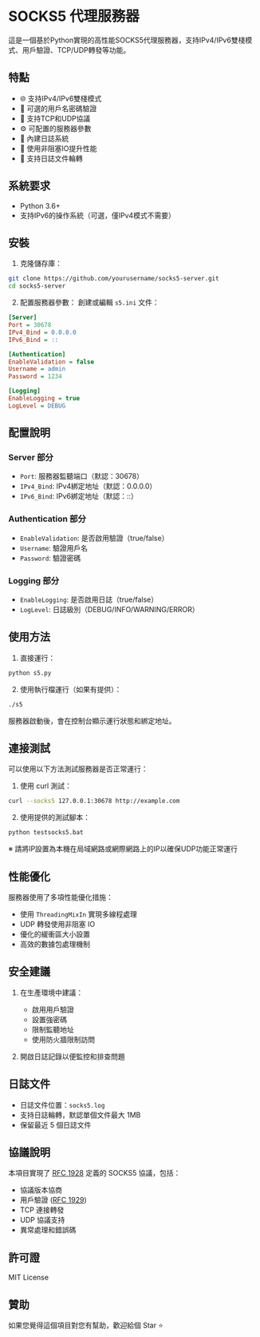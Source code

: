 # SOCKS5 代理服務器

這是一個基於Python實現的高性能SOCKS5代理服務器，支持IPv4/IPv6雙棧模式、用戶驗證、TCP/UDP轉發等功能。

## 特點

- 🌐 支持IPv4/IPv6雙棧模式
- 🔐 可選的用戶名密碼驗證
- 🚀 支持TCP和UDP協議
- ⚙️ 可配置的服務器參數
- 📝 內建日誌系統
- 🔄 使用非阻塞IO提升性能
- 💾 支持日誌文件輪轉

## 系統要求

- Python 3.6+
- 支持IPv6的操作系統（可選，僅IPv4模式不需要）

## 安裝

1. 克隆儲存庫：
```bash
git clone https://github.com/yourusername/socks5-server.git
cd socks5-server
```

2. 配置服務器參數：
創建或編輯 `s5.ini` 文件：
```ini
[Server]
Port = 30678
IPv4_Bind = 0.0.0.0
IPv6_Bind = ::

[Authentication]
EnableValidation = false
Username = admin
Password = 1234

[Logging]
EnableLogging = true
LogLevel = DEBUG
```

## 配置說明

### Server 部分
- `Port`: 服務器監聽端口（默認：30678）
- `IPv4_Bind`: IPv4綁定地址（默認：0.0.0.0）
- `IPv6_Bind`: IPv6綁定地址（默認：::）

### Authentication 部分
- `EnableValidation`: 是否啟用驗證（true/false）
- `Username`: 驗證用戶名
- `Password`: 驗證密碼

### Logging 部分
- `EnableLogging`: 是否啟用日誌（true/false）
- `LogLevel`: 日誌級別（DEBUG/INFO/WARNING/ERROR）

## 使用方法

1. 直接運行：
```bash
python s5.py
```

2. 使用執行檔運行（如果有提供）：
```bash
./s5
```

服務器啟動後，會在控制台顯示運行狀態和綁定地址。

## 連接測試

可以使用以下方法測試服務器是否正常運行：

1. 使用 curl 測試：
```bash
curl --socks5 127.0.0.1:30678 http://example.com
```

2. 使用提供的測試腳本：
```bash
python testsocks5.bat
```
※ 請將IP設置為本機在局域網路或網際網路上的IP以確保UDP功能正常運行

## 性能優化

服務器使用了多項性能優化措施：

- 使用 `ThreadingMixIn` 實現多線程處理
- UDP 轉發使用非阻塞 IO
- 優化的緩衝區大小設置
- 高效的數據包處理機制

## 安全建議

1. 在生產環境中建議：
   - 啟用用戶驗證
   - 設置強密碼
   - 限制監聽地址
   - 使用防火牆限制訪問

2. 開啟日誌記錄以便監控和排查問題

## 日誌文件

- 日誌文件位置：`socks5.log`
- 支持日誌輪轉，默認單個文件最大 1MB
- 保留最近 5 個日誌文件

## 協議說明

本項目實現了 [RFC 1928](https://tools.ietf.org/html/rfc1928) 定義的 SOCKS5 協議，包括：

- 協議版本協商
- 用戶驗證 ([RFC 1929](https://tools.ietf.org/html/rfc1929))
- TCP 連接轉發
- UDP 協議支持
- 異常處理和錯誤碼

## 許可證

MIT License

## 贊助

如果您覺得這個項目對您有幫助，歡迎給個 Star ⭐️